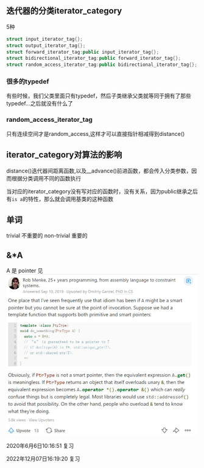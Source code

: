 ## 迭代器的分类iterator_category
5种
```cpp
struct input_iterator_tag{};
struct output_iterator_tag{};
struct forward_iterator_tag:public input_iterator_tag{};
struct bidirectional_iterator_tag:public forward_iterator_tag{};
struct random_access_iterator_tag:public bidirectional_iterator_tag{};
```

### 很多的typedef
有些时候，我们父类里面只有typedef，然后子类继承父类就等同于拥有了那些typedef...之后就没有什么了

### random_access_iterator_tag
只有连续空间才是random_access,这样才可以直接指针相减得到distance()

## iterator_category对算法的影响
distance()迭代器间距离函数,以及__advance()前进函数，都会传入分类参数，因而根据分类调用不同的函数执行

当对应的iterator_category没有写对应的函数时，没有关系，因为public继承之后有`is a`的特性，那么就会调用基类的这种函数


## 单词
trivial 不重要的
non-trivial 重要的

## &*A
A 是 pointer
见
![./对指针解引用后又引用](./对指针解引用后又引用.jpg)


2020年6月6日10:16:51 复习

2022年12月07日16:19:20 复习